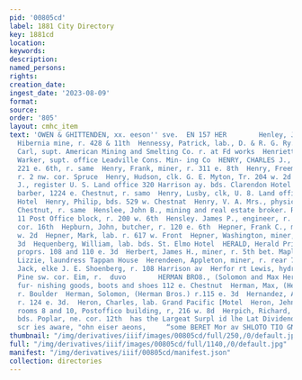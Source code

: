 ```yaml
---
pid: '00805cd'
label: 1881 City Directory
key: 1881cd
location: 
keywords: 
description: 
named_persons: 
rights: 
creation_date: 
ingest_date: '2023-08-09'
format: 
source: 
order: '805'
layout: cmhc_item
text: 'OWEN & GHITTENDEN, xx. eeson'' sve.  EN 157 HER        Henley, James H., supt.
  Hibernia mine, r. 428 & 11th  Hennessy, Patrick, lab., D. & R. G. Ry.  Henrich,
  Carl, supt. American Mining and Smelting Co. r. at Fd works  Henriett Mine, O. H.
  Warker, supt. office Leadville Cons. Min- ing Co  HENRY, CHARLES J., building material
  221 e. 6th, r. same  Henry, Frank, miner, r. 311 e. 8th  Henry, Freeman, painter,
  r. 2 nw. cor. Spruce  Henry, Hudson, clk. G. E. Myton, Tr. 204 w. 2d  Henry, John
  J., register U. S. Land office 320 Harrison ay. bds. Clarendon Hotel  Henry, Joseph,
  barber, 1224 e. Chestnut, r. samo  Henry, Lusby, clk, U. 8. Land office, bds. Clarendon
  Hotel  Henry, Philip, bds. 529 w. Chestnat  Henry, V. A. Mrs., physician, 606 w.
  Chestnut, r. same  Henslee, John B., mining and real estate broker. Rooms 9 and
  11 Post Office block, r. 200 w. 6th  Hensley. James P., engineer, r. Ten Mile rd.
  cor. 16th  Hepburn, John, butcher, r. 120 e. 6th  Hepner, Frank C., miner, r. 824
  w. 2d  Hepner, Mark, lab. r. 617 w. Front  Hepner, Washington, miner, r, 115 e.
  3d  Hequenberg, William, lab. bds. St. Elmo Hotel  HERALD, Herald Printing Co.,
  proprs. 108 and 110 e. 3d  Herbert, James H., miner, r. 5th bet. Maple and James  Hereford,
  Lizzie, laundress Tappan House  Herendeen, Appleton, miner, r. rear 709 e. 5th  Herff,
  Jack, elke J. E. Shoenberg, r. 108 Harrison av  Herfor rt Lewis, hydrant water ‘wagons,
  Pine sw. cor. Eim, r.  duvo        HERMAN BRO8., (Solomon and Max Herman) clothing,
  fur- nishing goods, boots and shoes 112 e. Chestnut  Herman, Max, (Herman Bros.)
  r. Boulder  Herman, Solomon, (Herman Bros.) r.115 e. 3d  Hernandez, Anthony, tailor,
  r. 124 e. 3d.  Heron, Charles, lab. Grand Pacific [Motel  Heron, Jehn FL, physician
  rooms 8 and 10, Postoffico building, r, 216 w. 8d  Herpich, Richard, machinist,
  bds. Poplar, ne. cor. 12th  has the Largeat Surpl id lhe Lat Dividends of The Northwestern
  scr ies aware, "ohn eiser aeons,     “some BERET Mor av SHLOTO TIO GNV SL '
thumbnail: "/img/derivatives/iiif/images/00805cd/full/250,/0/default.jpg"
full: "/img/derivatives/iiif/images/00805cd/full/1140,/0/default.jpg"
manifest: "/img/derivatives/iiif/00805cd/manifest.json"
collection: directories
---
```

